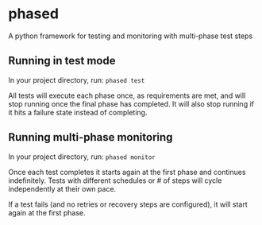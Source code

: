 # phased
A python framework for testing and monitoring with multi-phase test steps

## Running in test mode
In your project directory, run: `phased test`

All tests will execute each phase once, as requirements are met, and will stop running once the final phase has completed. It will also stop running if it hits a failure state instead of completing.

## Running multi-phase monitoring
In your project directory, run: `phased monitor`

Once each test completes it starts again at the first phase and continues indefinitely. Tests with different schedules or # of steps will cycle independently at their own pace. 

If a test fails (and no retries or recovery steps are configured), it will start again at the first phase.
